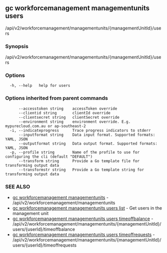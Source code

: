 ## gc workforcemanagement managementunits users

/api/v2/workforcemanagement/managementunits/{managementUnitId}/users

### Synopsis

/api/v2/workforcemanagement/managementunits/{managementUnitId}/users

### Options

```
  -h, --help   help for users
```

### Options inherited from parent commands

```
      --accesstoken string    accessToken override
      --clientid string       clientId override
      --clientsecret string   clientSecret override
      --environment string    environment override. E.g. mypurecloud.com.au or ap-southeast-2
  -i, --indicateprogress      Trace progress indicators to stderr
      --inputformat string    Data input format. Supported formats: YAML, JSON
      --outputformat string   Data output format. Supported formats: YAML, JSON
  -p, --profile string        Name of the profile to use for configuring the cli (default "DEFAULT")
      --transform string      Provide a Go template file for transforming output data
      --transformstr string   Provide a Go template string for transforming output data
```

### SEE ALSO

* [gc workforcemanagement managementunits](gc_workforcemanagement_managementunits.html)	 - /api/v2/workforcemanagement/managementunits
* [gc workforcemanagement managementunits users list](gc_workforcemanagement_managementunits_users_list.html)	 - Get users in the management unit
* [gc workforcemanagement managementunits users timeoffbalance](gc_workforcemanagement_managementunits_users_timeoffbalance.html)	 - /api/v2/workforcemanagement/managementunits/{managementUnitId}/users/{userId}/timeoffbalance
* [gc workforcemanagement managementunits users timeoffrequests](gc_workforcemanagement_managementunits_users_timeoffrequests.html)	 - /api/v2/workforcemanagement/managementunits/{managementUnitId}/users/{userId}/timeoffrequests


